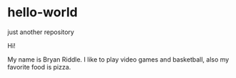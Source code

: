 # hello-world
just another repository

Hi!

My name is Bryan Riddle. I like to play video games and basketball, also my favorite food is pizza.

